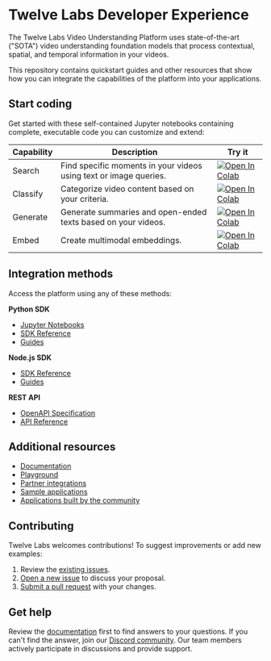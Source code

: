 <!-- TODO: Add a banner -->
# Twelve Labs Developer Experience
The Twelve Labs Video Understanding Platform uses state-of-the-art ("SOTA") video understanding foundation models that process contextual, spatial, and temporal information in your videos. 

This repository contains quickstart guides and other resources that show how you can integrate the capabilities of the platform into your applications.

## Start coding

Get started with these self-contained Jupyter notebooks containing complete, executable code you can customize and extend:

| Capability | Description | Try it |
|------|-------------|---------|
| Search | Find specific moments in your videos using text or image queries.| [![Open In Colab](https://colab.research.google.com/assets/colab-badge.svg)](./quickstarts/TwelveLabs_Quickstart_Search.ipynb) |
| Classify | Categorize video content based on your criteria. | [![Open In Colab](https://colab.research.google.com/assets/colab-badge.svg)](./quickstarts/TwelveLabs_Quickstart_Classify.ipynb) |
| Generate | Generate summaries and open-ended texts based on your videos. | [![Open In Colab](https://colab.research.google.com/assets/colab-badge.svg)](./quickstarts/TwelveLabs_Quickstart_Generate.ipynb) |
| Embed | Create multimodal embeddings. | [![Open In Colab](https://colab.research.google.com/assets/colab-badge.svg)](./quickstarts/TwelveLabs_Quickstart_Embeddings.ipynb) |

<!-- TODO: Extract video data -->
<!-- TODO: Image queries -->

## Integration methods 

Access the platform using any of these methods:

**Python SDK**
- [Jupyter Notebooks](./quickstarts)
- [SDK Reference](https://docs.twelvelabs.io/reference/python-sdk)
- [Guides](https://docs.twelvelabs.io/)

**Node.js SDK**
- [SDK Reference](https://docs.twelvelabs.io/reference/node-js-sd)
- [Guides](https://docs.twelvelabs.io/)

**REST API**
- [OpenAPI Specification](./api-spec/openapi-1.2.yaml)
- [API Reference](https://docs.twelvelabs.io/reference/api-reference)


## Additional resources 
- [Documentation](https://docs.twelvelabs.io/)
- [Playground](https://playground.twelvelabs.io/)
- [Partner integrations](https://docs.twelvelabs.io/docs/partner-integrations)
- [Sample applications](https://docs.twelvelabs.io/docs/sample-applications)
- [Applications built by the community](https://docs.twelvelabs.io/docs/from-the-community)

## Contributing
Twelve Labs welcomes contributions! To suggest improvements or add new examples:
1. Review the [existing issues](https://github.com/twelvelabs-io/twelvelabs-developer-experience/issues).
2. [Open a new issue](https://github.com/twelvelabs-io/twelvelabs-developer-experience/issues/new) to discuss your proposal.
3. [Submit a pull request](https://github.com/twelvelabs-io/twelvelabs-developer-experience/pulls) with your changes.

## Get help
Review the [documentation](https://docs.twelvelabs.io) first to find answers to your questions. If you can't find the answer, join our [Discord community](https://discord.com/invite/Sh6BRfakJa). Our team members actively participate in discussions and provide support.


